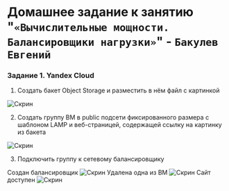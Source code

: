 # Домашнее задание к занятию "`«Вычислительные мощности. Балансировщики нагрузки»`" - `Бакулев Евгений`

### Задание 1. Yandex Cloud

1. Создать бакет Object Storage и разместить в нём файл с картинкой

![Скрин](https://github.com/garrkiss/yandex-lb/blob/main/image/1.png)

2. Создать группу ВМ в public подсети фиксированного размера с шаблоном LAMP и веб-страницей, содержащей ссылку на картинку из бакета

![Скрин](https://github.com/garrkiss/yandex-lb/blob/main/image/2.png)

3. Подключить группу к сетевому балансировщику

Создан балансировщик
![Скрин](https://github.com/garrkiss/yandex-lb/blob/main/image/3.png)
Удалена одна из ВМ
![Скрин](https://github.com/garrkiss/yandex-lb/blob/main/image/4.png)
Сайт доступен
![Скрин](https://github.com/garrkiss/yandex-lb/blob/main/image/5.png)


